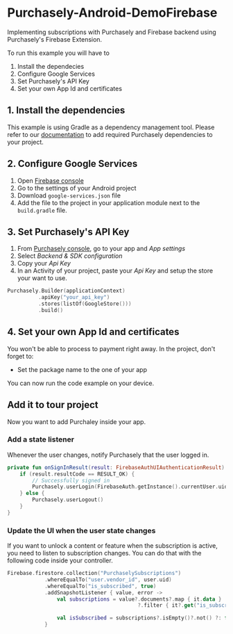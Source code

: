 # Purchasely-Android-DemoFirebase

Implementing subscriptions with Purchasely and Firebase backend using Purchasely's Firebase Extension.

To run this example you will have to 
1. Install the dependecies
2. Configure Google Services
3. Set Purchasely's API Key
4. Set your own App Id and certificates

## 1. Install the dependencies

This example is using Gradle as a dependency management tool.
Please refer to our [documentation](https://docs.purchasely.com/quick-start/sdk-installation/quick-start) to add required Purchasely dependencies to your project.

## 2. Configure Google Services

1. Open [Firebase console](https://console.firebase.google.com)
2. Go to the settings of your Android project
3. Download `google-services.json` file
4. Add the file to the project in your application module next to the `build.gradle` file.

## 3. Set Purchasely's API Key

1. From [Purchasely console](https://console.purchasely.io), go to your app and *App settings*
2. Select *Backend & SDK configuration*
3. Copy your *Api Key*
4. In an Activity of your project, paste your *Api Key* and setup the store your want to use.
  ```kotlin
  Purchasely.Builder(applicationContext)
            .apiKey("your_api_key")
            .stores(listOf(GoogleStore()))
            .build()
  ```
 

## 4. Set your own App Id and certificates
 
You won't be able to process to payment right away.
In the project, don't forget to:

- Set the package name to the one of your app

You can now run the code example on your device.

## Add it to tour project

Now you want to add Purchaley inside your app.

### Add a state listener

Whenever the user changes, notify Purchasely that the user logged in.

```kotlin
private fun onSignInResult(result: FirebaseAuthUIAuthenticationResult) {
    if (result.resultCode == RESULT_OK) {
        // Successfully signed in
        Purchasely.userLogin(FirebaseAuth.getInstance().currentUser.uid)
    } else {
        Purchasely.userLogout()
    }
}
```

### Update the UI when the user state changes

If you want to unlock a content or feature when the subscription is active, you need to listen to subscription changes.
You can do that with the following code inside your controller.

```kotlin
Firebase.firestore.collection("PurchaselySubscriptions")
            .whereEqualTo("user.vendor_id", user.uid)
            .whereEqualTo("is_subscribed", true)
            .addSnapshotListener { value, error ->
                val subscriptions = value?.documents?.map { it.data }
                                          ?.filter { it?.get("is_subscribed") == true }

                val isSubscribed = subscriptions?.isEmpty()?.not() ?: false
            }
```

